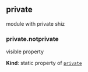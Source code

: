 <a name="module_private"></a>
## private
module with private shiz

<a name="module_private.notprivate"></a>
### private.notprivate
visible property

**Kind**: static property of <code>[private](#module_private)</code>  
